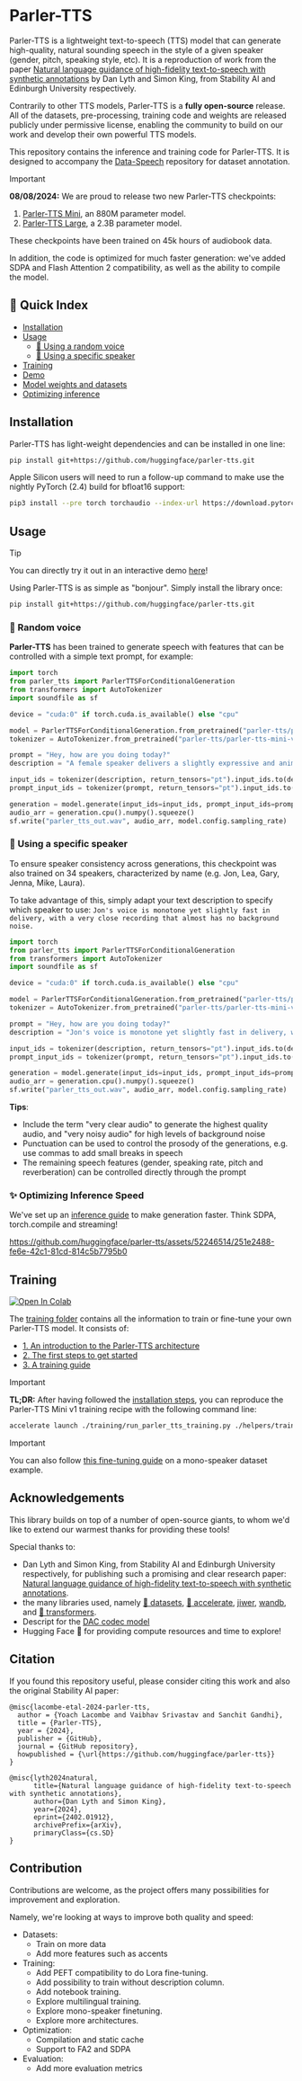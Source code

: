 # Parler-TTS

Parler-TTS is a lightweight text-to-speech (TTS) model that can generate high-quality, natural sounding speech in the style of a given speaker (gender, pitch, speaking style, etc). It is a reproduction of work from the paper [Natural language guidance of high-fidelity text-to-speech with synthetic annotations](https://www.text-description-to-speech.com) by Dan Lyth and Simon King, from Stability AI and Edinburgh University respectively.

Contrarily to other TTS models, Parler-TTS is a **fully open-source** release. All of the datasets, pre-processing, training code and weights are released publicly under permissive license, enabling the community to build on our work and develop their own powerful TTS models.

This repository contains the inference and training code for Parler-TTS. It is designed to accompany the [Data-Speech](https://github.com/huggingface/dataspeech) repository for dataset annotation.

> [!IMPORTANT]
> **08/08/2024:** We are proud to release two new Parler-TTS checkpoints:
> 1. [Parler-TTS Mini](https://huggingface.co/parler-tts/parler-tts-mini-v1), an 880M parameter model.
> 2. [Parler-TTS Large](https://huggingface.co/parler-tts/parler-tts-large-v1), a 2.3B parameter model.
>
> These checkpoints have been trained on 45k hours of audiobook data.
>
> In addition, the code is optimized for much faster generation: we've added SDPA and Flash Attention 2 compatibility, as well as the ability to compile the model.

## 📖 Quick Index
* [Installation](#installation)
* [Usage](#usage)
  - [🎲 Using a random voice](#-random-voice)
  - [🎯 Using a specific speaker](#-using-a-specific-speaker)
* [Training](#training)
* [Demo](https://huggingface.co/spaces/parler-tts/parler_tts)
* [Model weights and datasets](https://huggingface.co/parler-tts)
* [Optimizing inference](#-optimizing-inference-speed)

## Installation

Parler-TTS has light-weight dependencies and can be installed in one line:

```sh
pip install git+https://github.com/huggingface/parler-tts.git
```

Apple Silicon users will need to run a follow-up command to make use the nightly PyTorch (2.4) build for bfloat16 support:

```sh
pip3 install --pre torch torchaudio --index-url https://download.pytorch.org/whl/nightly/cpu
```

## Usage

> [!TIP]
> You can directly try it out in an interactive demo [here](https://huggingface.co/spaces/parler-tts/parler_tts)!

Using Parler-TTS is as simple as "bonjour". Simply install the library once:

```sh
pip install git+https://github.com/huggingface/parler-tts.git
```

### 🎲 Random voice


**Parler-TTS** has been trained to generate speech with features that can be controlled with a simple text prompt, for example:

```py
import torch
from parler_tts import ParlerTTSForConditionalGeneration
from transformers import AutoTokenizer
import soundfile as sf

device = "cuda:0" if torch.cuda.is_available() else "cpu"

model = ParlerTTSForConditionalGeneration.from_pretrained("parler-tts/parler-tts-mini-v1").to(device)
tokenizer = AutoTokenizer.from_pretrained("parler-tts/parler-tts-mini-v1")

prompt = "Hey, how are you doing today?"
description = "A female speaker delivers a slightly expressive and animated speech with a moderate speed and pitch. The recording is of very high quality, with the speaker's voice sounding clear and very close up."

input_ids = tokenizer(description, return_tensors="pt").input_ids.to(device)
prompt_input_ids = tokenizer(prompt, return_tensors="pt").input_ids.to(device)

generation = model.generate(input_ids=input_ids, prompt_input_ids=prompt_input_ids)
audio_arr = generation.cpu().numpy().squeeze()
sf.write("parler_tts_out.wav", audio_arr, model.config.sampling_rate)
```

### 🎯 Using a specific speaker

To ensure speaker consistency across generations, this checkpoint was also trained on 34 speakers, characterized by name (e.g. Jon, Lea, Gary, Jenna, Mike, Laura).

To take advantage of this, simply adapt your text description to specify which speaker to use: `Jon's voice is monotone yet slightly fast in delivery, with a very close recording that almost has no background noise.`

```py
import torch
from parler_tts import ParlerTTSForConditionalGeneration
from transformers import AutoTokenizer
import soundfile as sf

device = "cuda:0" if torch.cuda.is_available() else "cpu"

model = ParlerTTSForConditionalGeneration.from_pretrained("parler-tts/parler-tts-mini-v1").to(device)
tokenizer = AutoTokenizer.from_pretrained("parler-tts/parler-tts-mini-v1")

prompt = "Hey, how are you doing today?"
description = "Jon's voice is monotone yet slightly fast in delivery, with a very close recording that almost has no background noise."

input_ids = tokenizer(description, return_tensors="pt").input_ids.to(device)
prompt_input_ids = tokenizer(prompt, return_tensors="pt").input_ids.to(device)

generation = model.generate(input_ids=input_ids, prompt_input_ids=prompt_input_ids)
audio_arr = generation.cpu().numpy().squeeze()
sf.write("parler_tts_out.wav", audio_arr, model.config.sampling_rate)
```

**Tips**:
* Include the term "very clear audio" to generate the highest quality audio, and "very noisy audio" for high levels of background noise
* Punctuation can be used to control the prosody of the generations, e.g. use commas to add small breaks in speech
* The remaining speech features (gender, speaking rate, pitch and reverberation) can be controlled directly through the prompt

### ✨ Optimizing Inference Speed

We've set up an [inference guide](INFERENCE.md) to make generation faster. Think SDPA, torch.compile and streaming!


https://github.com/huggingface/parler-tts/assets/52246514/251e2488-fe6e-42c1-81cd-814c5b7795b0

## Training

<a target="_blank" href="https://github.com/ylacombe/scripts_and_notebooks/blob/main/Finetuning_Parler_TTS_v1_on_a_single_speaker_dataset.ipynb"> 
  <img src="https://colab.research.google.com/assets/colab-badge.svg" alt="Open In Colab"/> 
</a>

The [training folder](/training/) contains all the information to train or fine-tune your own Parler-TTS model. It consists of:
- [1. An introduction to the Parler-TTS architecture](/training/README.md#1-architecture)
- [2. The first steps to get started](/training/README.md#2-getting-started)
- [3. A training guide](/training/README.md#3-training)

> [!IMPORTANT]
> **TL;DR:** After having followed the [installation steps](/training/README.md#requirements), you can reproduce the Parler-TTS Mini v1 training recipe with the following command line:

```sh
accelerate launch ./training/run_parler_tts_training.py ./helpers/training_configs/starting_point_v1.json
```

> [!IMPORTANT]
> You can also follow [this fine-tuning guide](https://github.com/ylacombe/scripts_and_notebooks/blob/main/Finetuning_Parler_TTS_v1_on_a_single_speaker_dataset.ipynb) on a mono-speaker dataset example.

## Acknowledgements

This library builds on top of a number of open-source giants, to whom we'd like to extend our warmest thanks for providing these tools!

Special thanks to:
- Dan Lyth and Simon King, from Stability AI and Edinburgh University respectively, for publishing such a promising and clear research paper: [Natural language guidance of high-fidelity text-to-speech with synthetic annotations](https://arxiv.org/abs/2402.01912).
- the many libraries used, namely [🤗 datasets](https://huggingface.co/docs/datasets/v2.17.0/en/index), [🤗 accelerate](https://huggingface.co/docs/accelerate/en/index), [jiwer](https://github.com/jitsi/jiwer), [wandb](https://wandb.ai/), and [🤗 transformers](https://huggingface.co/docs/transformers/index).
- Descript for the [DAC codec model](https://github.com/descriptinc/descript-audio-codec)
- Hugging Face 🤗 for providing compute resources and time to explore!


## Citation

If you found this repository useful, please consider citing this work and also the original Stability AI paper:

```
@misc{lacombe-etal-2024-parler-tts,
  author = {Yoach Lacombe and Vaibhav Srivastav and Sanchit Gandhi},
  title = {Parler-TTS},
  year = {2024},
  publisher = {GitHub},
  journal = {GitHub repository},
  howpublished = {\url{https://github.com/huggingface/parler-tts}}
}
```

```
@misc{lyth2024natural,
      title={Natural language guidance of high-fidelity text-to-speech with synthetic annotations},
      author={Dan Lyth and Simon King},
      year={2024},
      eprint={2402.01912},
      archivePrefix={arXiv},
      primaryClass={cs.SD}
}
```

## Contribution

Contributions are welcome, as the project offers many possibilities for improvement and exploration.

Namely, we're looking at ways to improve both quality and speed:
- Datasets:
    - Train on more data
    - Add more features such as accents
- Training:
    - Add PEFT compatibility to do Lora fine-tuning.
    - Add possibility to train without description column.
    - Add notebook training.
    - Explore multilingual training.
    - Explore mono-speaker finetuning.
    - Explore more architectures.
- Optimization:
    - Compilation and static cache
    - Support to FA2 and SDPA
- Evaluation:
    - Add more evaluation metrics

